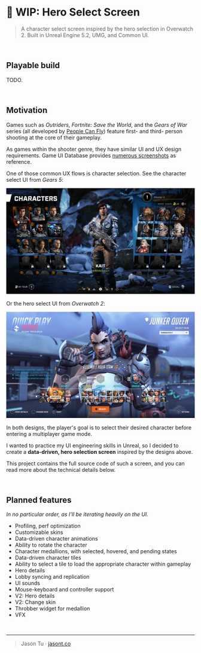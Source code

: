 # 🚧 WIP: Hero Select Screen

> A character select screen inspired by the hero selection in Overwatch 2. Built in Unreal Engine 5.2, UMG, and Common UI.

<br />

## Playable build

TODO.

<br />

## Motivation

Games such as *Outriders*, *Fortnite: Save the World*, and the *Gears of War* series (all developed by [People Can Fly](https://en.wikipedia.org/wiki/People_Can_Fly)) feature first- and third- person shooting at the core of their gameplay.

As games within the shooter genre, they have similar UI and UX design requirements. Game UI Database provides [numerous screenshots](https://www.gameuidatabase.com/gameData.php?id=294) as reference.

One of those common UX flows is character selection. See the character select UI from *Gears 5*:

<img src="./Images/gears5.jpeg" alt="Gears 5 character select UI" width="600" />

Or the hero select UI from *Overwatch 2*:

<img src="./Images/overwatch2.webp" alt="Gears 5 character select UI" width="600" />

In both designs, the player's goal is to select their desired character before entering a multiplayer game mode.

I wanted to practice my UI engineering skills in Unreal, so I decided to create a **data-driven, hero selection screen** inspired by the designs above.

This project contains the full source code of such a screen, and you can read more about the technical details below.

<br />

## Planned features

*In no particular order, as I'll be iterating heavily on the UI.*

* Profiling, perf optimization
* Customizable skins
* Data-driven character animations
* Ability to rotate the character
* Character medallions, with selected, hovered, and pending states
* Data-driven character tiles
* Ability to select a tile to load the appropriate character within gameplay
* Hero details
* Lobby syncing and replication
* UI sounds
* Mouse-keyboard and controller support
* V2: Hero details
* V2: Change skin
* Throbber widget for medallion
* VFX

<br />

---

> Jason Tu · [jasont.co](https://jasont.co/)
